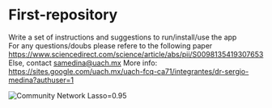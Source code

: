 # First-repository

Write a set of instructions and suggestions to run/install/use the app  
For any questions/doubs please refere to the following paper https://www.sciencedirect.com/science/article/abs/pii/S0098135419307653  
Else, contact samedina@uach.mx 
More info: https://sites.google.com/uach.mx/uach-fcq-ca71/integrantes/dr-sergio-medina?authuser=1  

![Community Network Lasso=0.95](https://github.com/Sergio-Medina-Gonzalez/First-repository/commit/d9ac6075406444d1d7459f1fa03d734ce7ec2c30)
